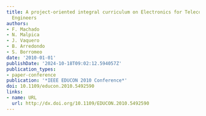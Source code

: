 ```yaml
---
title: A project-oriented integral curriculum on Electronics for Telecommunication
  Engineers
authors:
- F. Machado
- N. Malpica
- J. Vaquero
- B. Arredondo
- S. Borromeo
date: '2010-01-01'
publishDate: '2024-10-18T09:02:12.594057Z'
publication_types:
- paper-conference
publication: '*IEEE EDUCON 2010 Conference*'
doi: 10.1109/educon.2010.5492590
links:
- name: URL
  url: http://dx.doi.org/10.1109/EDUCON.2010.5492590
---
```

